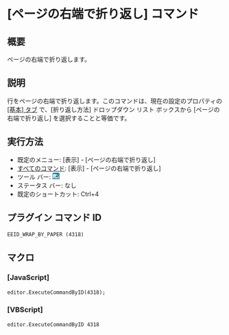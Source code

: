 # \[ページの右端で折り返し\] コマンド

## 概要

ページの右端で折り返します。

## 説明

行をページの右端で折り返します。このコマンドは、現在の設定のプロパティの [\[基本\] タブ](../../dlg/properties/general/index) で、\[折り返し方法\] ドロップダウン リスト ボックスから \[ページの右端で折り返し\] を選択することと等価です。

## 実行方法

- 既定のメニュー: \[表示\] \- \[ページの右端で折り返し\]
- [すべてのコマンド](../../glossary/allcommands): \[表示\] \- \[ページの右端で折り返し\]
- ツール バー: ![](../../images/wrapbypage.gif)
- ステータス バー: なし
- 既定のショートカット: Ctrl+4

## プラグイン コマンド ID

```
EEID_WRAP_BY_PAPER (4318)
```

## マクロ

### \[JavaScript\]

```
editor.ExecuteCommandByID(4318);
```

### \[VBScript\]

```
editor.ExecuteCommandByID 4318
```
